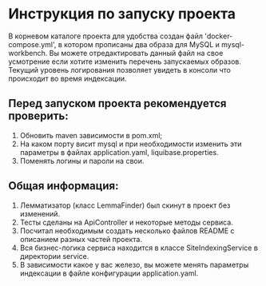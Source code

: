 # Инструкция по запуску проекта
В корневом каталоге проекта для удобства создан файл 'docker-compose.yml', в котором прописаны два образа для MySQL и mysql-workbench.
Вы можете отредактировать данный файл на свое усмотрение если хотите изменить перечень запускаемых образов.
Текущий уровень логирования позволяет увидеть в консоли что происходит во время индексации.


## Перед запуском проекта рекомендуется проверить:
1. Обновить maven зависимости в pom.xml;
2. На каком порту висит mysql и при необходимости изменить эти параметры в файлах application.yaml, liquibase.properties.
3. Поменять логины и пароли на свои.

## Общая информация:
1. Лемматизатор (класс LemmaFinder) был скинут в проект без изменений.
2. Тесты сделаны на ApiController и некоторые методы сервиса.
3. Посчитал необходимым создать несколько файлов README с описанием разных частей проекта.
4. Вся бизнес-логика сервиса находится в классе SiteIndexingService в директории service.
5. В зависимости какое у вас железо, вы можете менять параметры индексации в файле конфигурации application.yaml.
